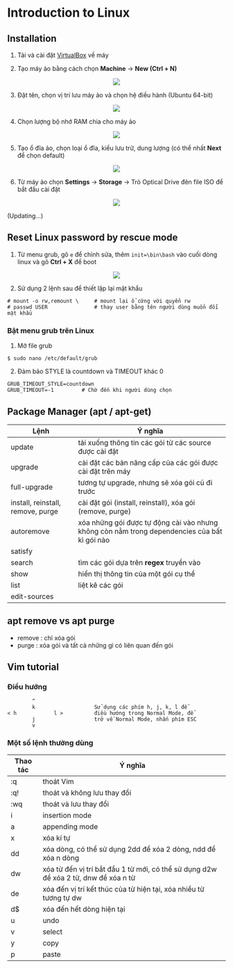 # Introduction to Linux
## Installation
1. Tải và cài đặt [VirtualBox](https://www.virtualbox.org/wiki/Downloads) về máy

2. Tạo máy ảo bằng cách chọn **Machine** -> **New (Ctrl + N)**

<p align="center">
  <img src="img/new_vm.png"/>
</p>

3. Đặt tên, chọn vị trí lưu máy ảo và chọn hệ điều hành (Ubuntu 64-bit)

<p align="center">
  <img src="img/name_and_os.png"/>
</p>

4. Chọn lượng bộ nhớ RAM chia cho máy ảo

<p align="center">
  <img src="img/memory.png"/>
</p>

5. Tạo ổ đĩa ảo, chọn loại ổ đĩa, kiểu lưu trữ, dung lượng (có thể nhất **Next** để chọn default)

<p align="center">
  <img src="img/disk.png"/>
</p>

6. Từ máy ảo chọn **Settings** -> **Storage** -> Trỏ Optical Drive đên file ISO để bắt đầu cài đặt

<p align="center">
  <img src="img/boot_disk.png"/>
</p>

(Updating...)

## Reset Linux password by rescue mode
1. Từ menu grub, gõ `e` để chỉnh sửa, thêm `init=\bin\bash` vào cuối dòng linux và gõ **Ctrl + X** để boot

<p align="center">
  <img src="img/edit_grub.png"/>
</p>

2. Sử dụng 2 lệnh sau để thiết lập lại mật khẩu

```
# mount -o rw,remount \     # mount lại ổ cứng với quyển rw
# passwd USER               # thay user bằng tên người dùng muổn đổi mật khẩu
```

### Bật menu grub trên Linux
1. Mở file grub
```
$ sudo nano /etc/default/grub
```
2. Đảm bảo STYLE là countdown và TIMEOUT khác 0
```
GRUB_TIMEOUT_STYLE=countdown
GRUB_TIMEOUT=-1         # Chờ đến khi người dùng chọn
```

## Package Manager (apt / apt-get)
| Lệnh | Ý nghĩa |
| --- | --- |
| update | tải xuống thông tin các gói từ các source được cài đặt |
| upgrade | cài đặt các bản nâng cấp của các gói được cài đặt trên máy |
| full-upgrade | tương tự upgrade, nhưng sẽ xóa gói cũ đi trước |
| install, reinstall, remove, purge | cài đặt gói (install, reinstall), xóa gói (remove, purge) |
| autoremove | xóa những gói được tự động cài vào nhưng không còn nằm trong dependencies của bất kì gói nào |
| satisfy | 
| search | tìm các gói dựa trên **regex** truyền vào |
| show | hiển thị thông tin của một gói cụ thể |
| list | liệt kê các gói |
| edit-sources |

## apt remove vs apt purge
- remove : chỉ xóa gói
- purge : xóa gói và tất cả những gì có liên quan đến gói

## Vim tutorial

### Điều hướng
            ^
            k                   Sử dụng các phím h, j, k, l để
    < h            l >          điều hướng trong Normal Mode, để
            j                   trở về Normal Mode, nhấn phím ESC
            v

### Một số lệnh thưởng dùng
| Thao tác | Ý nghĩa |
| --- | --- |
| :q | thoát Vim |
| :q! | thoát và không lưu thay đổi |
| :wq | thoát và lưu thay đổi |
| i | insertion mode |
| a | appending mode |
| x | xóa kí tự |
| dd | xóa dòng, có thể sử dụng 2dd để xóa 2 dòng, ndd để xóa n dòng |
| dw | xóa từ đến vị trí bắt đầu 1 từ mới, có thể sử dụng d2w để xóa 2 từ, dnw để xóa n từ |
| de | xóa đến vị trí kết thúc của từ hiện tại, xóa nhiều từ tương tự dw |
| d$ | xóa đến hết dòng hiện tại |
| u | undo |
| v | select |
| y | copy |
| p | paste |